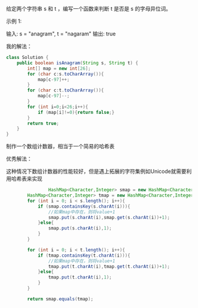 给定两个字符串 s 和 t ，编写一个函数来判断 t 是否是 s 的字母异位词。

示例 1:

输入: s = "anagram", t = "nagaram"
输出: true



我的解法：

```java
class Solution {
    public boolean isAnagram(String s, String t) {
        int[] map = new int[26];
        for (char c:s.toCharArray()){
            map[c-97]++;
        }
        for (char c:t.toCharArray()){
            map[c-97]--;
        }
        for (int i=0;i<26;i++){
            if (map[i]!=0){return false;}
        }
        return true;
    }
}
```

制作一个数组计数器，相当于一个简易的哈希表

优秀解法：

这种情况下数组计数器的性能较好，但是遇上拓展的字符集例如Unicode就需要利用哈希表来实现

```java
				HashMap<Character,Integer> smap = new HashMap<Character, Integer> ();
        HashMap<Character,Integer> tmap = new HashMap<Character,Integer>();
        for (int i = 0; i < s.length(); i++){
            if (smap.containsKey(s.charAt(i))){
                //如果map中存在，则将value+1
                smap.put(s.charAt(i),smap.get(s.charAt(i))+1);
            }else{
                smap.put(s.charAt(i),1);
            }
        }

        for (int i = 0; i < t.length(); i++){
            if (tmap.containsKey(t.charAt(i))){
                //如果map中存在，则将value+1
                tmap.put(t.charAt(i),tmap.get(t.charAt(i))+1);
            }else{
                tmap.put(t.charAt(i),1);
            }
        }

        return smap.equals(tmap);
```



